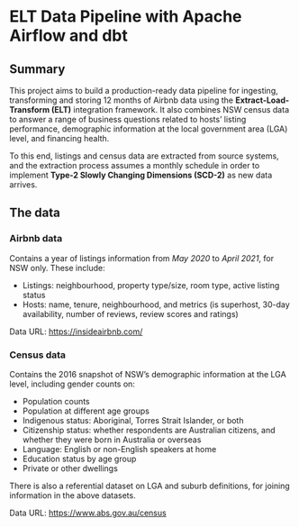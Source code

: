 # ELT Data Pipeline with Apache Airflow and dbt

## Summary

This project aims to build a production-ready data pipeline for ingesting, transforming and
storing 12 months of Airbnb data using the **Extract-Load-Transform (ELT)** integration
framework. It also combines NSW census data to answer a range of business questions
related to hosts’ listing performance, demographic information at the local government
area (LGA) level, and financing health.

To this end, listings and census data are extracted from source systems, and the extraction process assumes a monthly schedule in order to implement **Type-2 Slowly Changing Dimensions (SCD-2)** as new data arrives.

## The data

### Airbnb data

Contains a year of listings information from *May
2020* to *April 2021*, for NSW only. These include:
- Listings: neighbourhood, property type/size, room type, active listing status
- Hosts: name, tenure, neighbourhood, and metrics (is superhost, 30-day availability,
number of reviews, review scores and ratings)

Data URL: https://insideairbnb.com/

### Census data
Contains the 2016 snapshot of NSW’s demographic information at the LGA level, including gender counts on:
- Population counts
- Population at different age groups
- Indigenous status: Aboriginal, Torres Strait Islander, or both
- Citizenship status: whether respondents are Australian citizens, and whether they were born in Australia or overseas
- Language: English or non-English speakers at home
- Education status by age group
- Private or other dwellings

There is also a referential dataset on LGA and suburb definitions, for joining information in the above datasets.

Data URL: https://www.abs.gov.au/census

